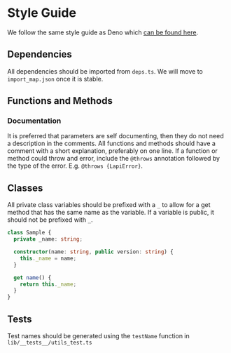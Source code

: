 # Style Guide

We follow the same style guide as Deno which [can be found here](https://deno.land/manual/contributing/style_guide).

## Dependencies

All dependencies should be imported from `deps.ts`. We will move to `import_map.json` once it is stable.

## Functions and Methods

### Documentation

It is preferred that parameters are self documenting, then they do not need a description in the comments. All functions and methods should have a comment with a short explanation, preferably on one line. If a function or method could throw and error, include the `@throws` annotation followed by the type of the error. E.g. `@throws {LapiError}`.

## Classes

All private class variables should be prefixed with a `_` to allow for a get method that has the same name as the variable. If a variable is public, it should not be prefixed with `_`.

```typescript
class Sample {
  private _name: string;

  constructor(name: string, public version: string) {
    this._name = name;
  }

  get name() {
    return this._name;
  }
}
```

## Tests

Test names should be generated using the `testName` function in `lib/__tests__/utils_test.ts`
